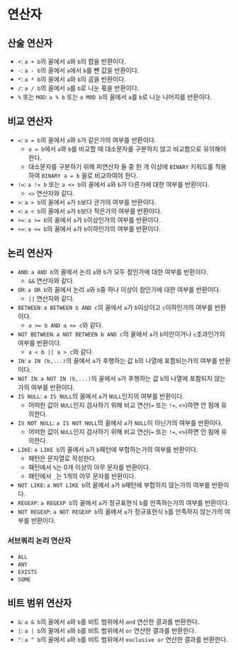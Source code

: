 # 연산자

## 산술 연산자

- `+`: `a + b`의 꼴에서 `a`와 `b`의 합을 반환이다.
- `-`: `a - b`의 꼴에서 `a`에서 `b`를 뺀 값을 반환이다.
- `*`: `a * b`의 꼴에서 `a`와 `b`의 곱을 반환이다.
- `/`: `a / b`의 꼴에서 `a`를 `b`로 나눈 몫을 반환이다.
- `%` 또는 `MOD`: `a % b` 또는 `a MOD b`의 꼴에서 `a`를 `b`로 나눈 나머지를 반환이다.

## 비교 연산자

- `=`: `a = b`의 꼴에서 `a`와 `b`가 같은가의 여부를 반환이다.
  - `a = b`에서 `a`와 `b`를 비교할 때 대소문자를 구분하지 않고 비교함으로 유의해야 한다.
  - 대소문자를 구분하기 위해 피연산자 둘 중 한 개 이상에 `BINARY` 키워드를 적용하여 `BINARY a = b` 꼴로 비교하여야 한다.
- `!=`: `a != b` 또는 `a <> b`의 꼴에서 `a`와 `b`가 다른가에 대한 여부를 반환이다.
  - `<>` 연산자와 같다.
- `>`: `a > b`의 꼴에서 `a`가 `b`보다 큰가의 여부를 반환이다.
- `<`: `a < b`의 꼴에서 `a`가 `b`보다 작은가의 여부를 반환이다.
- `>=`: `a >= b`의 꼴에서 `a`가 `b`이상인가의 여부를 반환이다.
- `<=`: `a <= b`의 꼴에서 `a`가 `b`이하인가의 여부를 반환이다.

## 논리 연산자

- `AND`: `a AND b`의 꼴에서 논리 `a`와 `b`가 모두 참인가에 대한 여부를 반환이다.
  - `&&` 연산자와 같다.
- `OR`: `a OR b`의 꼴에서 논리 `a`와 `b`중 하나 이상이 참인가에 대한 여부를 반환이다.
  - `||` 연산자와 같다.
- `BETWEEN`: `a BETWEEN b AND c`의 꼴에서 `a`가 `b`이상이고 `c`이하인가의 여부를 반환이다.
  - `a >= b AND a <= c`와 같다.
- `NOT BETWEEN`: `a NOT BETWEEN b AND c`의 꼴에서 `a`가 `b`미만이거나 `c`초과인가의 여부를 반환이다.
  - `a < b || a > c`와 같다.
- `IN`: `a IN (b,...)`의 꼴에서 `a`가 후행하는 값 `b`의 나열에 포함되는가의 여부를 반환이다.
- `NOT IN`: `a NOT IN (b,...)`의 꼴에서 `a`가 후행하는 값 `b`의 나열에 포함되지 않는가의 여부를 반환이다.
- `IS NULL`: `a IS NULL`의 꼴에서 `a`가 `NULL`인지의 여부를 반환이다.
  - 어떠한 값이 `NULL`인지 검사하기 위해 비교 연산(`=` 또는 `!=`, `<>`)하면 안 됨에 유의한다.
- `IS NOT NULL`: `a IS NOT NULL`의 꼴에서 `a`가 `NULL`이 아닌가의 여부를 반환이다.
  - 어떠한 값이 `NULL`인지 검사하기 위해 비교 연산(`=` 또는 `!=`, `<>`)하면 안 됨에 유의한다.
- `LIKE`: `a LIKE b`의 꼴에서 `a`가 `b`패턴에 부합하는가의 여부를 반환이다.
  - 패턴은 문자열로 작성한다.
  - 패턴에서 `%`는 0개 이상의 아무 문자를 반환이다.
  - 패턴에서 `_`는 1개의 아무 문자를 반환이다.
- `NOT LIKE`: `a NOT LIKE b`의 꼴에서 `a`가 `b`패턴에 부합하지 않는가의 여부를 반환이다.
- `REGEXP`: `a REGEXP b`의 꼴에서 `a`가 정규표현식 `b`를 만족하는가의 여부를 반환이다.
- `NOT REGEXP`: `a NOT REGEXP b`의 꼴에서 `a`가 정규표현식 `b`를 만족하지 않는가의 여부를 반환이다.

### 서브쿼리 논리 연산자

- `ALL`
- `ANY`
- `EXISTS`
- `SOME`

<!-- TODO -->

## 비트 범위 연산자

- `&`: `a & b`의 꼴에서 `a`와 `b`를 비트 범위에서 `and` 연산한 결과를 반환한다.
- `|`: `a | b`의 꼴에서 `a`와 `b`를 비트 범위에서 `or` 연산한 결과를 반환한다.
- `^`: `a ^ b`의 꼴에서 `a`와 `b`를 비트 범위에서 `exclusive or` 연산한 결과를 반환한다.
